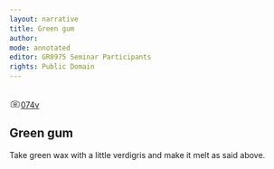 ```yaml
---
layout: narrative
title: Green gum
author:
mode: annotated
editor: GR8975 Seminar Participants
rights: Public Domain
---
```


 <br/><a href="http://gallica.bnf.fr/ark:/12148/btv1b10500001g/f154.image"><img src="../assets/photo-icon.png" alt="folio images" style="display:inline-block; margin-bottom:-3px;">074v</a><br/> 
## Green gum

 
Take green wax with a little verdigris and make it melt as said above.
 
